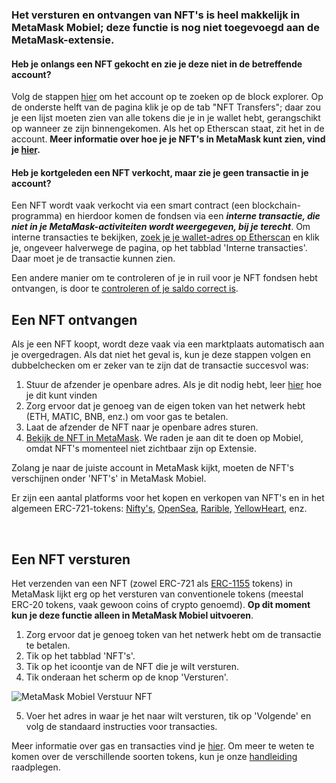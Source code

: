 ### Het versturen en ontvangen van NFT's is heel makkelijk in **MetaMask Mobiel**; deze functie is nog niet toegevoegd aan de MetaMask-extensie.


#### Heb je onlangs een NFT gekocht en zie je deze niet in de betreffende account?


Volg de stappen [hier](https://support.metamask.io/hc/en-us/articles/360057536611) om het account op te zoeken op de block explorer. Op de onderste helft van de pagina klik je op de tab "NFT Transfers"; daar zou je een lijst moeten zien van alle tokens die je in je wallet hebt, gerangschikt op wanneer ze zijn binnengekomen. Als het op Etherscan staat, zit het in de account. **Meer informatie over hoe je je NFT's in MetaMask kunt zien, vind je [hier](https://support.metamask.io/hc/en-us/articles/360058238591).**


#### Heb je kortgeleden een NFT verkocht, maar zie je geen transactie in je account?


Een NFT wordt vaak verkocht via een smart contract (een blockchain-programma) en hierdoor komen de fondsen via een ***interne transactie, die niet in je MetaMask-activiteiten wordt weergegeven, bij je terecht***. Om interne transacties te bekijken, [zoek je je wallet-adres op Etherscan](https://support.metamask.io/hc/en-us/articles/360057536611) en klik je, ongeveer halverwege de pagina, op het tabblad 'Interne transacties'. Daar moet je de transactie kunnen zien.


Een andere manier om te controleren of je in ruil voor je NFT fondsen hebt ontvangen, is door te [controleren of je saldo correct is](https://support.metamask.io/hc/en-us/articles/4407623354139).



Een NFT ontvangen
------------------


Als je een NFT koopt, wordt deze vaak via een marktplaats automatisch aan je overgedragen. Als dat niet het geval is, kun je deze stappen volgen en dubbelchecken om er zeker van te zijn dat de transactie succesvol was:


1. Stuur de afzender je openbare adres. Als je dit nodig hebt, leer [hier](https://support.metamask.io/hc/en-us/articles/360015289512) hoe je dit kunt vinden
2. Zorg ervoor dat je genoeg van de eigen token van het netwerk hebt (ETH, MATIC, BNB, enz.) om voor gas te betalen.
3. Laat de afzender de NFT naar je openbare adres sturen.
4. [Bekijk de NFT in MetaMask](https://support.metamask.io/hc/en-us/articles/360058238591). We raden je aan dit te doen op Mobiel, omdat NFT's momenteel niet zichtbaar zijn op Extensie.


Zolang je naar de juiste account in MetaMask kijkt, moeten de NFT's verschijnen onder 'NFT's' in MetaMask Mobiel.


Er zijn een aantal platforms voor het kopen en verkopen van NFT's en in het algemeen ERC-721-tokens: [Nifty's](https://niftys.com/), [OpenSea](https://opensea.io/), [Rarible](https://rarible.com/), [YellowHeart](https://yh.io/), enz.


 


Een NFT versturen
-----------------


Het verzenden van een NFT (zowel ERC-721 als [ERC-1155](https://support.metamask.io/hc/en-us/articles/360058488651) tokens) in MetaMask lijkt erg op het versturen van conventionele tokens (meestal ERC-20 tokens, vaak gewoon coins of crypto genoemd). **Op dit moment kun je deze functie alleen in MetaMask Mobiel uitvoeren**.


1. Zorg ervoor dat je genoeg token van het netwerk hebt om de transactie te betalen.
2. Tik op het tabblad 'NFT's'.
3. Tik op het icoontje van de NFT die je wilt versturen.
4. Tik onderaan het scherm op de knop 'Versturen'.


![MetaMask Mobiel Verstuur NFT](https://support.metamask.io/hc/article_attachments/12539451275163)


5. Voer het adres in waar je het naar wilt versturen, tik op 'Volgende' en volg de standaard instructies voor transacties.


Meer informatie over gas en transacties vind je [hier](https://support.metamask.io/hc/en-us/articles/4404600179227-User-Guide-Gas). Om meer te weten te komen over de verschillende soorten tokens, kun je onze [handleiding](https://support.metamask.io/hc/en-us/articles/4405497827355-User-guide-Tokens) raadplegen.

